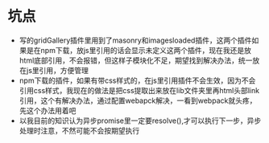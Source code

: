 # 坑点
- 写的gridGallery插件里用到了masonry和imagesloaded插件，这两个插件如果是在npm下载，放js里引用的话会显示未定义这两个插件，现在我还是放html底部引用，不会报错，但这样子模块化不足，期望找到解决办法，统一放在js里引用，方便管理
- npm下载的插件，如果有带css样式的，在js里引用插件不会生效，因为不会引用css样式，我现在的做法是把css提取出来放在lib文件夹里再html头部link引用，这个有解决办法，通过配置webapck解决，一看到webpack就头疼，先这个办法用着吧
- 以我目前的知识认为异步promise里一定要resolve(),才可以执行下一步，异步处理时注意，不然可能不会按期望执行